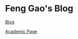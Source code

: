 # Feng Gao's Blog

[Blog](https://gaofeng.tech)

[Academic Page](https://gaofeng.tech/resume/index.html)

